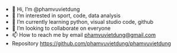 - 👋 Hi, I’m @phamvuvietdung
- 👀 I’m interested in sport, code, data analysis
- 🌱 I’m currently learning python, visual studio code, github
- 💞️ I’m looking to collaborate on everyone
- 📫 How to reach me by email phamvuvietdung@gmail.com
- Repository https://github.com/phamvuvietdung/phamvuvietdung

<!---
phamvuvietdung/phamvuvietdung is a ✨ special ✨ repository because its `README.md` (this file) appears on your GitHub profile.
You can click the Preview link to take a look at your changes.
--->
